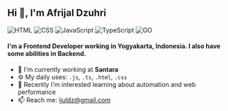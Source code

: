 ## Hi 👋, I'm Afrijal Dzuhri

![HTML](https://img.shields.io/badge/HTML-Expert-orange)
![CSS](https://img.shields.io/badge/CSS-Expert-blue)
![JavaScript](https://img.shields.io/badge/JavaScript-Expert-yellow)
![TypeScript](https://img.shields.io/badge/TypeScript-Intermediate-lightgrey)
![GO](https://img.shields.io/badge/GO-Intermediate-lightgrey)

#### I'm a Frontend Developer working in Yogyakarta, Indonesia. I also have some abilities in Backend.

- 🏢 I'm currently working at **Santara**
- ⚙️ My daily uses: `.js`, `.ts`, `.html`, `.css`
- 🌱 Recently I'm interested learning about automation and web performance
- 📫 Reach me: [ijuldz@gmail.com](mailto:ijuldz@gmail.com)
